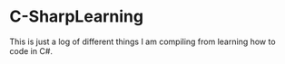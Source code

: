 # C-SharpLearning
This is just a log of different things I am compiling from learning how to code in C#.